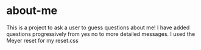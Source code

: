 # about-me
This is a project to ask a user to guess questions about me! 
I have added questions progressively from yes no to more detailed messages. 
I used the Meyer reset for my reset.css